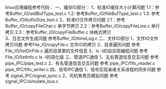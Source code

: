 linux应用编程参考代码：
一、缓存IO部分：
	1、标准IO缓存大小计算问题
		1.1：参考Buffer_IO/stdBufType_test.c
		1.2: 参考Buffer_IO/fileBufType_test.c
		1.3: 参考Buffer_IO/bufIoSize_test.c
	2、标准IO文件拷贝问题
		2.1：参考Buffer_IO/copyFileChar.c 单字节拷贝
		2.2：参考Buffer_IO/copyFileLine.c 单行拷贝
		2.3：参考Buffer_IO/copyFileBuffer.c 块格式拷贝	
	3、日志文件生成问题
		参考Buffer_IO/timeLog.c
二、文件IO部分
	1、文件IO文件拷贝问题
		参考File_IO/copyFile.c	文件IO的拷贝
	2、目录遍历问题
		参考File_IO/listDirFile.c	遍历目录里的文件信息
	3、ls -l的自实现编程问题
		参考File_IO/listInfo.c		ls -l的简化版
三、管道IPC通信
	1、无名管道信息交互问题
		参考 pipe_IPC/pipe_test.c
	2、有名管道信息交互问题
		参考 pipe_IPC/fifo_reader.c		pipe_IPC/fifo_writer.c
四、信号IPC通信
	1、信号实现亲缘关系进程的同步问题
		参考 signal_IPC/signal_sync.c
	2、司机售票员模拟问题
		参考 signal_IPC/simulate_bus.c

